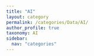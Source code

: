 ```yaml
---
title: "AI"
layout: category
permalink: /categories/Data/AI/
author_profile: true
taxonomy: AI
sidebar:
  nav: "categories"
---
```

